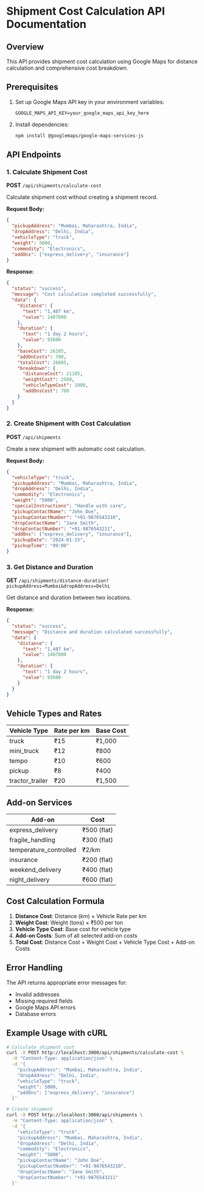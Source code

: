 # Shipment Cost Calculation API Documentation

## Overview

This API provides shipment cost calculation using Google Maps for distance calculation and comprehensive cost breakdown.

## Prerequisites

1. Set up Google Maps API key in your environment variables:

   ```
   GOOGLE_MAPS_API_KEY=your_google_maps_api_key_here
   ```

2. Install dependencies:
   ```bash
   npm install @googlemaps/google-maps-services-js
   ```

## API Endpoints

### 1. Calculate Shipment Cost

**POST** `/api/shipments/calculate-cost`

Calculate shipment cost without creating a shipment record.

**Request Body:**

```json
{
  "pickupAddress": "Mumbai, Maharashtra, India",
  "dropAddress": "Delhi, India",
  "vehicleType": "truck",
  "weight": 5000,
  "commodity": "Electronics",
  "addOns": ["express_delivery", "insurance"]
}
```

**Response:**

```json
{
  "status": "success",
  "message": "Cost calculation completed successfully",
  "data": {
    "distance": {
      "text": "1,407 km",
      "value": 1407000
    },
    "duration": {
      "text": "1 day 2 hours",
      "value": 93600
    },
    "baseCost": 26105,
    "addOnCosts": 700,
    "totalCost": 26805,
    "breakdown": {
      "distanceCost": 21105,
      "weightCost": 2500,
      "vehicleTypeCost": 1000,
      "addOnsCost": 700
    }
  }
}
```

### 2. Create Shipment with Cost Calculation

**POST** `/api/shipments`

Create a new shipment with automatic cost calculation.

**Request Body:**

```json
{
  "vehicleType": "truck",
  "pickupAddress": "Mumbai, Maharashtra, India",
  "dropAddress": "Delhi, India",
  "commodity": "Electronics",
  "weight": "5000",
  "specialInstructions": "Handle with care",
  "pickupContactName": "John Doe",
  "pickupContactNumber": "+91-9876543210",
  "dropContactName": "Jane Smith",
  "dropContactNumber": "+91-9876543211",
  "addOns": ["express_delivery", "insurance"],
  "pickupDate": "2024-01-15",
  "pickupTime": "09:00"
}
```

### 3. Get Distance and Duration

**GET** `/api/shipments/distance-duration?pickupAddress=Mumbai&dropAddress=Delhi`

Get distance and duration between two locations.

**Response:**

```json
{
  "status": "success",
  "message": "Distance and duration calculated successfully",
  "data": {
    "distance": {
      "text": "1,407 km",
      "value": 1407000
    },
    "duration": {
      "text": "1 day 2 hours",
      "value": 93600
    }
  }
}
```

## Vehicle Types and Rates

| Vehicle Type    | Rate per km | Base Cost |
| --------------- | ----------- | --------- |
| truck           | ₹15         | ₹1,000    |
| mini_truck      | ₹12         | ₹800      |
| tempo           | ₹10         | ₹600      |
| pickup          | ₹8          | ₹400      |
| tractor_trailer | ₹20         | ₹1,500    |

## Add-on Services

| Add-on                 | Cost        |
| ---------------------- | ----------- |
| express_delivery       | ₹500 (flat) |
| fragile_handling       | ₹300 (flat) |
| temperature_controlled | ₹2/km       |
| insurance              | ₹200 (flat) |
| weekend_delivery       | ₹400 (flat) |
| night_delivery         | ₹600 (flat) |

## Cost Calculation Formula

1. **Distance Cost**: Distance (km) × Vehicle Rate per km
2. **Weight Cost**: Weight (tons) × ₹500 per ton
3. **Vehicle Type Cost**: Base cost for vehicle type
4. **Add-on Costs**: Sum of all selected add-on costs
5. **Total Cost**: Distance Cost + Weight Cost + Vehicle Type Cost + Add-on Costs

## Error Handling

The API returns appropriate error messages for:

- Invalid addresses
- Missing required fields
- Google Maps API errors
- Database errors

## Example Usage with cURL

```bash
# Calculate shipment cost
curl -X POST http://localhost:3000/api/shipments/calculate-cost \
  -H "Content-Type: application/json" \
  -d '{
    "pickupAddress": "Mumbai, Maharashtra, India",
    "dropAddress": "Delhi, India",
    "vehicleType": "truck",
    "weight": 5000,
    "addOns": ["express_delivery", "insurance"]
  }'

# Create shipment
curl -X POST http://localhost:3000/api/shipments \
  -H "Content-Type: application/json" \
  -d '{
    "vehicleType": "truck",
    "pickupAddress": "Mumbai, Maharashtra, India",
    "dropAddress": "Delhi, India",
    "commodity": "Electronics",
    "weight": "5000",
    "pickupContactName": "John Doe",
    "pickupContactNumber": "+91-9876543210",
    "dropContactName": "Jane Smith",
    "dropContactNumber": "+91-9876543211"
  }'
```
